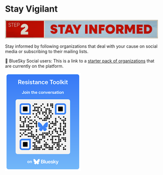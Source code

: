 # Stay Vigilant

![Step 2. Stay informed.](../../assets/Step2.png)

Stay informed by following organizations that deal with your cause on social media or subscribing to their mailing lists.


🦋 BlueSky Social users: This is a link to a [starter pack of organizations](https://go.bsky.app/8i9FuqR) that are currently on the platform.

![QR code to the Resistance Toolkit Starter Pack on BlueSky Social. Scan with your phone's camera to open up the link.](../../assets/qr-code.png)